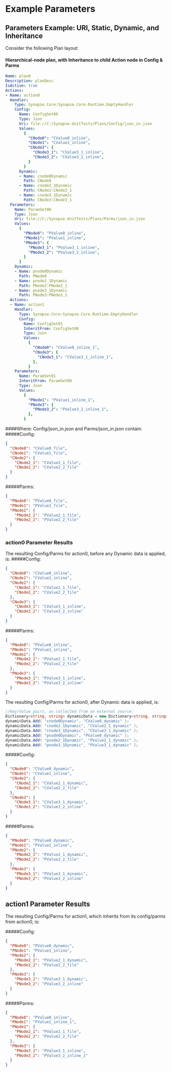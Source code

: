 # Example Parameters

## Parameters Example: URI, Static, Dynamic, and Inheritance

Consider the following Plan layout:
#### Hierarchical-node plan, with Inheritance to child Action node in Config & Parms

```yaml
Name: plan0
Description: planDesc
IsActive: true
Actions:
- Name: action0
  Handler:
    Type: Synapse.Core:Synapse.Core.Runtime.EmptyHandler
    Config:
      Name: ConfigSet00
      Type: Json
      Uri: file://C:/Synapse.UnitTests/Plans/Config/json_in.json
      Values:
        {
          "CNode0": "CValue0_inline",
          "CNode1": "CValue1_inline",
          "CNode3": {
            "CNode3_1": "CValue3_1_inline",
            "CNode3_2": "CValue3_2_inline",
          }
        }
      Dynamic:
      - Name: cnode0Dynamic
        Path: CNode0
      - Name: cnode2_1Dynamic
        Path: CNode2:CNode2_1
      - Name: cnode3_1Dynamic
        Path: CNode3:CNode3_1
  Parameters:
    Name: ParamSet00
    Type: Json
    Uri: file://C:/Synapse.UnitTests/Plans/Parms/json_in.json
    Values:
      {
        "PNode0": "PValue0_inline",
        "PNode1": "PValue1_inline",
        "PNode3": {
          "PNode3_1": "PValue3_1_inline",
          "PNode3_2": "PValue3_2_inline",
        }
      }
    Dynamic:
    - Name: pnode0Dynamic
      Path: PNode0
    - Name: pnode2_1Dynamic
      Path: PNode2:PNode2_1
    - Name: pnode3_1Dynamic
      Path: PNode3:PNode3_1
  Actions:
  - Name: action1
    Handler:
      Type: Synapse.Core:Synapse.Core.Runtime.EmptyHandler
      Config:
        Name: ConfigSet01
        InheritFrom: ConfigSet00
        Type: Json
        Values:
          {
            "CNode0": "CValue0_inline_1",
            "CNode3": {
              "CNode3_1": "CValue3_1_inline_1",
            },
          }
    Parameters:
      Name: ParamSet01
      InheritFrom: ParamSet00
      Type: Json
      Values:
        {
          "PNode1": "PValue1_inline_1",
          "PNode3": {
            "PNode3_2": "PValue3_2_inline_1",
          },
        }
```

####Where: Config/json_in.json and Parms/json_in.json contain:
#####Config:
```json
{
  "CNode0": "CValue0_file",
  "CNode1": "CValue1_file",
  "CNode2": {
    "CNode2_1": "CValue2_1_file",
    "CNode2_2": "CValue2_2_file"
  }
}
```

#####Parms:
```json
{
  "PNode0": "PValue0_file",
  "PNode1": "PValue1_file",
  "PNode2": {
    "PNode2_1": "PValue2_1_file",
    "PNode2_2": "PValue2_2_file"
  }
}
```

### action0 Parameter Results
The resulting Config/Parms for action0, before any Dynamic data is applied, is:
#####Config:
```json
{
  "CNode0": "CValue0_inline",
  "CNode1": "CValue1_inline",
  "CNode2": {
    "CNode2_1": "CValue2_1_file",
    "CNode2_2": "CValue2_2_file"
  },
  "CNode3": {
    "CNode3_1": "CValue3_1_inline",
    "CNode3_2": "CValue3_2_inline"
  }
}
```

#####Parms:
```json
{
  "PNode0": "PValue0_inline",
  "PNode1": "PValue1_inline",
  "PNode2": {
    "PNode2_1": "PValue2_1_file",
    "PNode2_2": "PValue2_2_file"
  },
  "PNode3": {
    "PNode3_1": "PValue3_1_inline",
    "PNode3_2": "PValue3_2_inline"
  }
}
```

The resulting Config/Parms for action0, after Dynamic data is applied, is:

```cs
//Key/Value pairs, as collected from an external source:
Dictionary<string, string> dynamicData = new Dictionary<string, string>();
dynamicData.Add( "cnode0Dynamic", "CValue0_dynamic" );
dynamicData.Add( "cnode2_1Dynamic", "CValue2_1_dynamic" );
dynamicData.Add( "cnode3_1Dynamic", "CValue3_1_dynamic" );
dynamicData.Add( "pnode0Dynamic", "PValue0_dynamic" );
dynamicData.Add( "pnode2_1Dynamic", "PValue2_1_dynamic" );
dynamicData.Add( "pnode3_1Dynamic", "PValue3_1_dynamic" );
```

#####Config:
```json
{
  "CNode0": "CValue0_dynamic",
  "CNode1": "CValue1_inline",
  "CNode2": {
    "CNode2_1": "CValue2_1_dynamic",
    "CNode2_2": "CValue2_2_file"
  },
  "CNode3": {
    "CNode3_1": "CValue3_1_dynamic",
    "CNode3_2": "CValue3_2_inline"
  }
}
```

#####Parms:
```json
{
  "PNode0": "PValue0_dynamic",
  "PNode1": "PValue1_inline",
  "PNode2": {
    "PNode2_1": "PValue2_1_dynamic",
    "PNode2_2": "PValue2_2_file"
  },
  "PNode3": {
    "PNode3_1": "PValue3_1_dynamic",
    "PNode3_2": "PValue3_2_inline"
  }
}
```

## action1 Parameter Results
The resulting Config/Parms for action1, which inherits from its config/parms from action0, is:

#####Config:
```json
{
  "PNode0": "PValue0_dynamic",
  "PNode1": "PValue1_inline",
  "PNode2": {
    "PNode2_1": "PValue2_1_dynamic",
    "PNode2_2": "PValue2_2_file"
  },
  "PNode3": {
    "PNode3_1": "PValue3_1_dynamic",
    "PNode3_2": "PValue3_2_inline"
  }
}
```

#####Parms:
```json
{
  "PNode0": "PValue0_inline",
  "PNode1": "PValue1_inline_1",
  "PNode2": {
    "PNode2_1": "PValue2_1_file",
    "PNode2_2": "PValue2_2_file"
  },
  "PNode3": {
    "PNode3_1": "PValue3_1_inline",
    "PNode3_2": "PValue3_2_inline_1"
  }
}
```